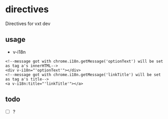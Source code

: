 # directives

Directives for vxt dev

## usage

* v-i18n

```vue
<!--message got with chrome.i18n.getMessage('optionText') will be set as tag a's innerHTML-->
<div v-i18n="'optionText'"></div>
<!--message got with chrome.i18n.getMessage('linkTitle') will be set as tag a's title-->
<a v-i18n:title="'linkTitle'"></a>
```

## todo

- [ ] ?
